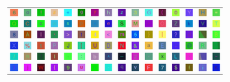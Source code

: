 <table>
<tr>
<td><img src="36.gif"></td>
<td><img src="6F.gif"></td>
<td><img src="21.gif"></td>
<td><img src="23.gif"></td>
<td><img src="2B.gif"></td>
<td><img src="67.gif"></td>
<td><img src="79.gif"></td>
<td><img src="68.gif"></td>
<td><img src="7A.gif"></td>
<td><img src="33.gif"></td>
<td><img src="47.gif"></td>
<td><img src="28.gif"></td>
<td><img src="30.gif"></td>
<td><img src="59.gif"></td>
<td><img src="48.gif"></td>
<td><img src="3D.gif"></td>
</tr>
<tr>
<td><img src="51.gif"></td>
<td><img src="43.gif"></td>
<td><img src="63.gif"></td>
<td><img src="77.gif"></td>
<td><img src="73.gif"></td>
<td><img src="70.gif"></td>
<td><img src="2A.gif"></td>
<td><img src="65.gif"></td>
<td><img src="53.gif"></td>
<td><img src="4D.gif"></td>
<td><img src="22.gif"></td>
<td><img src="4F.gif"></td>
<td><img src="5A.gif"></td>
<td><img src="6B.gif"></td>
<td><img src="56.gif"></td>
<td><img src="54.gif"></td>
</tr>
<tr>
<td><img src="38.gif"></td>
<td><img src="41.gif"></td>
<td><img src="49.gif"></td>
<td><img src="27.gif"></td>
<td><img src="3E.gif"></td>
<td><img src="31.gif"></td>
<td><img src="34.gif"></td>
<td><img src="3C.gif"></td>
<td><img src="6D.gif"></td>
<td><img src="35.gif"></td>
<td><img src="7D.gif"></td>
<td><img src="7C.gif"></td>
<td><img src="3F.gif"></td>
<td><img src="64.gif"></td>
<td><img src="gr1.gif"></td>
<td><img src="42.gif"></td>
</tr>
<tr>
<td><img src="58.gif"></td>
<td><img src="25.gif"></td>
<td><img src="74.gif"></td>
<td><img src="50.gif"></td>
<td><img src="4A.gif"></td>
<td><img src="5B.gif"></td>
<td><img src="55.gif"></td>
<td><img src="44.gif"></td>
<td><img src="4E.gif"></td>
<td><img src="26.gif"></td>
<td><img src="61.gif"></td>
<td><img src="45.gif"></td>
<td><img src="3B.gif"></td>
<td><img src="40.gif"></td>
<td><img src="52.gif"></td>
<td><img src="gr3.gif"></td>
</tr>
<tr>
<td><img src="2F.gif"></td>
<td><img src="6E.gif"></td>
<td><img src="5D.gif"></td>
<td><img src="6C.gif"></td>
<td><img src="2E.gif"></td>
<td><img src="3A.gif"></td>
<td><img src="62.gif"></td>
<td><img src="5E.gif"></td>
<td><img src="5F.gif"></td>
<td><img src="32.gif"></td>
<td><img src="2C.gif"></td>
<td><img src="78.gif"></td>
<td><img src="4C.gif"></td>
<td><img src="60.gif"></td>
<td><img src="gr2.gif"></td>
<td><img src="7E.gif"></td>
</tr>
<tr>
<td><img src="29.gif"></td>
<td><img src="6A.gif"></td>
<td><img src="57.gif"></td>
<td><img src="7B.gif"></td>
<td><img src="39.gif"></td>
<td><img src="75.gif"></td>
<td><img src="72.gif"></td>
<td><img src="2D.gif"></td>
<td><img src="71.gif"></td>
<td><img src="76.gif"></td>
<td><img src="46.gif"></td>
<td><img src="37.gif"></td>
<td><img src="24.gif"></td>
<td><img src="66.gif"></td>
<td><img src="69.gif"></td>
<td><img src="4B.gif"></td>
</tr>
</table>
